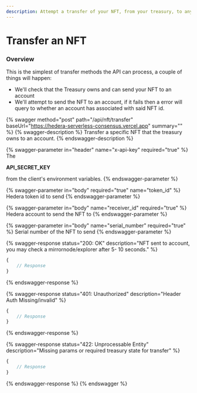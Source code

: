 ```yaml
---
description: Attempt a transfer of your NFT, from your treasury, to any account on Hedera
---
```


# Transfer an NFT

### Overview

This is the simplest of transfer methods the API can process, a couple of things will happen:

* We'll check that the Treasury owns and can send your NFT to an account
* We'll attempt to send the NFT to an account, if it fails then a error will query to whether an account has associated with said NFT id.

{% swagger method="post" path="/api/nft/transfer" baseUrl="https://hedera-serverless-consensus.vercel.app" summary="" %}
{% swagger-description %}
Transfer a specific NFT that the treasury owns to an account. 
{% endswagger-description %}

{% swagger-parameter in="header" name="x-api-key" required="true" %}
The 

**API_SECRET_KEY**

 from the client's environment variables.
{% endswagger-parameter %}

{% swagger-parameter in="body" required="true" name="token_id" %}
Hedera token id to send
{% endswagger-parameter %}

{% swagger-parameter in="body" name="receiver_id" required="true" %}
Hedera account to send the NFT to
{% endswagger-parameter %}

{% swagger-parameter in="body" name="serial_number" required="true" %}
Serial number of the NFT to send
{% endswagger-parameter %}

{% swagger-response status="200: OK" description="NFT sent to account, you may check a mirrornode/explorer after 5- 10 seconds." %}
```javascript
{
    // Response
}
```
{% endswagger-response %}

{% swagger-response status="401: Unauthorized" description="Header Auth Missing/invalid" %}
```javascript
{
    // Response
}
```
{% endswagger-response %}

{% swagger-response status="422: Unprocessable Entity" description="Missing params or required treasury state for transfer" %}
```javascript
{
    // Response
}
```
{% endswagger-response %}
{% endswagger %}

